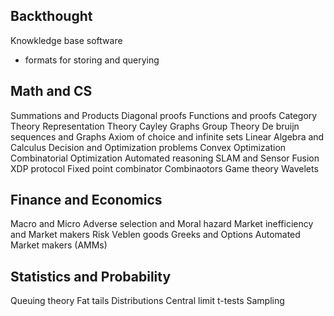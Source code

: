 ## Backthought
Knowkledge base software
 - formats for storing and querying

## Math and CS
Summations and Products
Diagonal proofs
Functions and proofs
Category Theory
Representation Theory
Cayley Graphs
Group Theory
De bruijn sequences and Graphs
Axiom of choice and infinite sets
Linear Algebra and Calculus
Decision and Optimization problems
Convex Optimization
Combinatorial Optimization
Automated reasoning
SLAM and Sensor Fusion
XDP protocol
Fixed point combinator
Combinaotors
Game theory
Wavelets

## Finance and  Economics
Macro and Micro
Adverse selection and Moral hazard
Market inefficiency and Market makers
Risk
Veblen goods
Greeks and Options
Automated Market makers (AMMs)

## Statistics and Probability
Queuing theory
Fat tails
Distributions
Central limit
t-tests
Sampling
